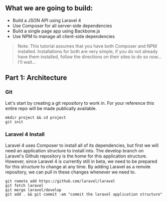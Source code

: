 ## What we are going to build:

- Build a JSON API using Laravel 4
- Use Composer for all server-side dependencies
- Build a single page app using Backbone.js
- Use NPM to manage all client-side dependencies

> Note: This tutorial assumes that you have both Composer and NPM installed.  Installations for both are very simple, if you do not already have them installed, follow the directions on their sites to do so now... I'll wait...




## Part 1: Architecture

### Git

Let's start by creating a git repository to work in.  For your reference this entire repo will be made publically available.

	mkdir project && cd project
	git init

### Laravel 4 Install

Laravel 4 uses Composer to install all of its dependencies, but first we will need an application structure to install into.  The develop branch on Laravel's Github repository is the home for this application structure.  However, since Laravel 4 is currently still in beta, we need to be prepared for this structure to change at any time.  By adding Laravel as a remote repository, we can pull in these changes whenever we need to.

	git remote add https://github.com/laravel/laravel
	git fetch laravel
	git merge laravel/develop
	git add . && git commit -am "commit the laravel application structure"